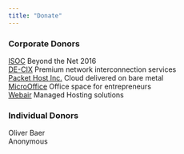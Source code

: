 ```yaml
---
title: "Donate"
---
```


### Corporate Donors

[ISOC](https://www.internetsociety.org/) Beyond the Net 2016  
[DE-CIX](https://de-cix.net/) Premium network interconnection services  
[Packet Host Inc.](https://www.packet.net/) Cloud delivered on bare metal  
[MicroOffice](https://www.microoffice.com/) Office space for entrepreneurs  
[Webair](https://www.webair.com/) Managed Hosting solutions

### Individual Donors

Oliver Baer  
Anonymous
